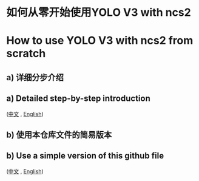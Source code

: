 
# 如何从零开始使用YOLO V3 with ncs2
# How to use YOLO V3 with ncs2 from scratch

## a) 详细分步介绍
## a) Detailed step-by-step introduction
([中文](https://github.com/asd2511/yolo-v3-with-ncs2/blob/master/document/sbs_chn.md) ,  [English](https://github.com/asd2511/yolo-v3-with-ncs2/blob/master/document/sbs_eng.md))

## b) 使用本仓库文件的简易版本
## b) Use a simple version of this github file
([中文](https://github.com/asd2511/yolo-v3-with-ncs2/blob/master/document/chn.md) ,  [English](https://github.com/asd2511/yolo-v3-with-ncs2/blob/master/document/eng.md))
